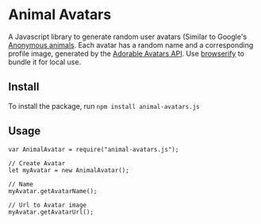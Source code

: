 # Animal Avatars

A Javascript library to generate random user avatars (Similar to Google's [Anonymous animals](https://support.google.com/docs/answer/2494888?hl=en]). Each avatar has a random name and a corresponding profile image, generated by the [Adorable Avatars API](http://avatars.adorable.io/). Use [browserify](http://browserify.org/) to bundle it for local use.

## Install

To install the package, run `npm install animal-avatars.js`

## Usage

```
var AnimalAvatar = require("animal-avatars.js");

// Create Avatar
let myAvatar = new AnimalAvatar();

// Name
myAvatar.getAvatarName();

// Url to Avatar image
myAvatar.getAvatarUrl();
```


